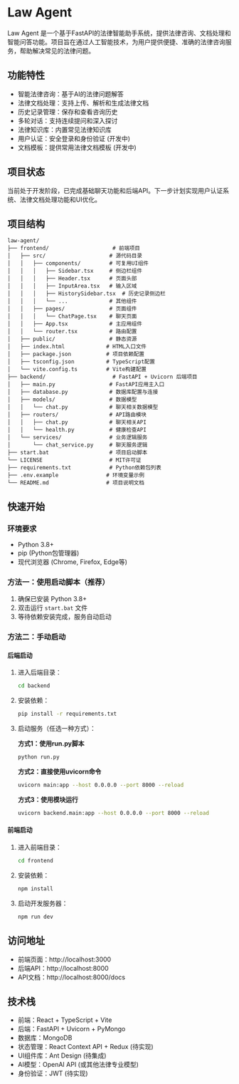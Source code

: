 # Law Agent

Law Agent 是一个基于FastAPI的法律智能助手系统，提供法律咨询、文档处理和智能问答功能。项目旨在通过人工智能技术，为用户提供便捷、准确的法律咨询服务，帮助解决常见的法律问题。

## 功能特性

- 智能法律咨询：基于AI的法律问题解答
- 法律文档处理：支持上传、解析和生成法律文档
- 历史记录管理：保存和查看咨询历史
- 多轮对话：支持连续提问和深入探讨
- 法律知识库：内置常见法律知识库
- 用户认证：安全登录和身份验证 (开发中)
- 文档模板：提供常用法律文档模板 (开发中)

## 项目状态

当前处于开发阶段，已完成基础聊天功能和后端API。下一步计划实现用户认证系统、法律文档处理功能和UI优化。

## 项目结构

```
law-agent/
├── frontend/                    # 前端项目
│   ├── src/                    # 源代码目录
│   │   ├── components/         # 可复用UI组件
│   │   │   ├── Sidebar.tsx     # 侧边栏组件
│   │   │   ├── Header.tsx      # 页面头部
│   │   │   ├── InputArea.tsx   # 输入区域
│   │   │   ├── HistorySidebar.tsx  # 历史记录侧边栏
│   │   │   └── ...             # 其他组件
│   │   ├── pages/              # 页面组件
│   │   │   └── ChatPage.tsx    # 聊天页面
│   │   ├── App.tsx             # 主应用组件
│   │   └── router.tsx          # 路由配置
│   ├── public/                 # 静态资源
│   ├── index.html             # HTML入口文件
│   ├── package.json           # 项目依赖配置
│   ├── tsconfig.json          # TypeScript配置
│   └── vite.config.ts         # Vite构建配置
├── backend/                     # FastAPI + Uvicorn 后端项目
│   ├── main.py                 # FastAPI应用主入口
│   ├── database.py             # 数据库配置与连接
│   ├── models/                 # 数据模型
│   │   └── chat.py             # 聊天相关数据模型
│   ├── routers/                # API路由模块
│   │   ├── chat.py             # 聊天相关API
│   │   └── health.py           # 健康检查API
│   └── services/               # 业务逻辑服务
│       └── chat_service.py     # 聊天服务逻辑
├── start.bat                   # 项目启动脚本
└── LICENSE                     # MIT许可证
├── requirements.txt            # Python依赖包列表
├── .env.example               # 环境变量示例
└── README.md                  # 项目说明文档
```

## 快速开始

### 环境要求
- Python 3.8+
- pip (Python包管理器)
- 现代浏览器 (Chrome, Firefox, Edge等)

### 方法一：使用启动脚本（推荐）

1. 确保已安装 Python 3.8+
2. 双击运行 `start.bat` 文件
3. 等待依赖安装完成，服务自动启动

### 方法二：手动启动

#### 后端启动

1. 进入后端目录：
   ```bash
   cd backend
   ```

2. 安装依赖：
   ```bash
   pip install -r requirements.txt
   ```

3. 启动服务（任选一种方式）：

   **方式1：使用run.py脚本**
   ```bash
   python run.py
   ```

   **方式2：直接使用uvicorn命令**
   ```bash
   uvicorn main:app --host 0.0.0.0 --port 8000 --reload
   ```

   **方式3：使用模块运行**
   ```bash
   uvicorn backend.main:app --host 0.0.0.0 --port 8000 --reload
   ```

#### 前端启动

1. 进入前端目录：
   ```bash
   cd frontend
   ```

2. 安装依赖：
   ```bash
   npm install
   ```

3. 启动开发服务器：
   ```bash
   npm run dev
   ```

## 访问地址

- 前端页面：http://localhost:3000
- 后端API：http://localhost:8000
- API文档：http://localhost:8000/docs

## 技术栈

- 前端：React + TypeScript + Vite
- 后端：FastAPI + Uvicorn + PyMongo
- 数据库：MongoDB
- 状态管理：React Context API + Redux (待实现)
- UI组件库：Ant Design (待集成)
- AI模型：OpenAI API (或其他法律专业模型)
- 身份验证：JWT (待实现)
